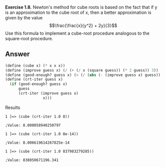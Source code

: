 **Exercise 1.8.**  Newton's method for cube roots is based on the fact that if y is an approximation to the cube root of x, then a better approximation is given by the value
$$\frac{\frac{x}{y^2} + 2y}{3}$$
Use this formula to implement a cube-root procedure analogous to the square-root procedure.


## Answer
```scheme
(define (cube x) (* x x x))
(define (improve guess x) (/ (+ (/ x (square guess)) (* 2 guess)) 3))
(define (good-enough? guess x) (< (/ (abs (- (improve guess x) guess)) guess) 0.001))
(define (crt-iter guess x)
  (if (good-enough? guess x)
      guess
      (crt-iter (improve guess x)
                 x)))
```

Results
```
1 ]=> (cube (crt-iter 1.0 8))

;Value: 8.000058940250797

1 ]=> (cube (crt-iter 1.0 8e-14))

;Value: 8.006619614267825e-14

1 ]=> (cube (crt-iter 1.0 837983279285))

;Value: 838050671196.341
```
